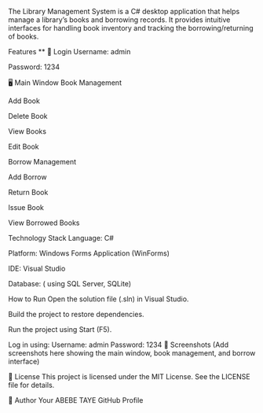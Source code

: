 The Library Management System is a C# desktop application that helps manage a library’s books and borrowing records. It provides intuitive interfaces for handling book inventory and tracking the borrowing/returning of books.

Features
**
🔐 Login
Username: admin

Password: 1234

🖥️ Main Window
Book Management

 Add Book

 Delete Book

 View Books

Edit Book

Borrow Management

Add Borrow

 Return Book

 Issue Book

 View Borrowed Books

 Technology Stack
Language: C#

Platform: Windows Forms Application (WinForms)

IDE: Visual Studio

Database: ( using SQL Server, SQLite)

How to Run
Open the solution file (.sln) in Visual Studio.

Build the project to restore dependencies.

Run the project using Start (F5).

Log in using:
Username: admin
Password: 1234
📸 Screenshots
(Add screenshots here showing the main window, book management, and borrow interface)

📄 License
This project is licensed under the MIT License.
See the LICENSE file for details.

👤 Author
Your ABEBE TAYE
GitHub Profile
